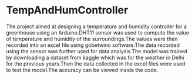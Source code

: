 # TempAndHumController
The project aimed at designing a temperature and humidity controller for a greenhouse using an Arduino.DHT11 sensor was used to compute the value of 
temperature and humidity of the surroundings.The values were then recorded into an excel file using gobetwino software.The data recorded using
the sensor was further used for data analysis.The model was trained by downloading a dataset from kaggle which was for the weather in Delhi
for the previous years.Then the data collected in the excel files were used to test the model.The accuracy can be viewed inside the code.
